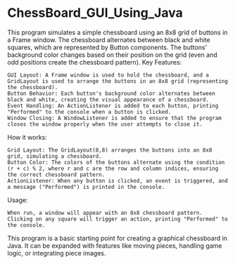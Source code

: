 # ChessBoard_GUI_Using_Java
 This program simulates a simple chessboard using an 8x8 grid of buttons in a Frame window. The chessboard alternates between black and white squares, which are represented by Button components. The buttons' background color changes based on their position on the grid (even and odd positions create the chessboard pattern).
Key Features:

    GUI Layout: A Frame window is used to hold the chessboard, and a GridLayout is used to arrange the buttons in an 8x8 grid (representing the chessboard).
    Button Behavior: Each button's background color alternates between black and white, creating the visual appearance of a chessboard.
    Event Handling: An ActionListener is added to each button, printing "Performed" to the console when a button is clicked.
    Window Closing: A WindowListener is added to ensure that the program closes the window properly when the user attempts to close it.

How it works:

    Grid Layout: The GridLayout(8,8) arranges the buttons into an 8x8 grid, simulating a chessboard.
    Button Color: The colors of the buttons alternate using the condition (r + c) % 2, where r and c are the row and column indices, ensuring the correct chessboard pattern.
    ActionListener: When any button is clicked, an event is triggered, and a message ("Performed") is printed in the console.

Usage:

    When run, a window will appear with an 8x8 chessboard pattern.
    Clicking on any square will trigger an action, printing "Performed" to the console.

This program is a basic starting point for creating a graphical chessboard in Java. It can be expanded with features like moving pieces, handling game logic, or integrating piece images.
